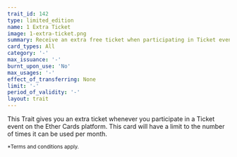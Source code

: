 ```yaml
---
trait_id: 142
type: limited_edition
name: 1 Extra Ticket
image: 1-extra-ticket.png
summary: Receive an extra free ticket when participating in Ticket events.
card_types: All
category: '-'
max_issuance: '-'
burnt_upon_use: 'No'
max_usages: '-'
effect_of_transferring: None
limit: '-'
period_of_validity: '-'
layout: trait
---
```



This Trait gives you an extra ticket whenever you participate in a Ticket event on the Ether Cards platform. This card will have a limit to the number of times it can be used per month. 

<small>*Terms and conditions apply.</small>

